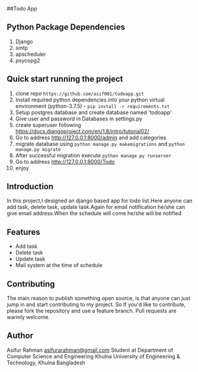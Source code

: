 ##Todo App

## Python Package Dependencies
1. Django
2. smtp
3. apscheduler
4. psycopg2

## Quick start running the project
 1. clone repo `https://github.com/asif001/todoapp.git`
 2. Install required python dependencies into your python virtual environment (python-3.7.5) - `pip install -r requirements.txt`
 3. Setup postgres database and create database named 'todoapp'
 4. Give user and password in Databases in settings.py
 5. create superuser following https://docs.djangoproject.com/en/1.8/intro/tutorial02/
 6. Go to address http://127.0.0.1:8000/admin and add categories
 8. migrate database using `python manage.py makemigrations` and `python manage.py migrate`
 9. After successful migration execute `python manage.py runserver`
 10. Go to address http://127.0.0.1:8000/Todo
11. enjoy


## Introduction
In this project,I designed an django based app for todo list.Here anyone can add task, delete task, update task.Again for email notification he/she can give email address.When the schedule will come he/she will be notified

## Features
* Add task
* Delete task
* Update task
* Mail system at the time of schedule

## Contributing
The main reason to publish something open source, is that anyone can just jump in and start contributing to my project.
So If you'd like to contribute, please fork the repository and use a feature branch. Pull requests are warmly welcome.


## Author
Asifur Rahman
asifurarahman@gmail.com
Student at Department of Computer Science and Engineering
Khulna University of Engineering & Technology, Khulna
Bangladesh
